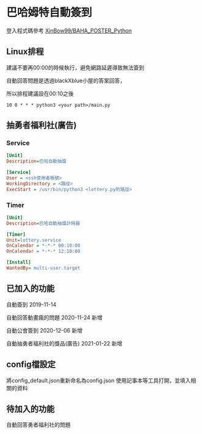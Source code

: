 # 巴哈姆特自動簽到

登入程式碼參考
[XinBow99/BAHA_POSTER_Python](https://github.com/XinBow99/BAHA_POSTER_Python "XinBow99/BAHA_POSTER_Python")

## Linux排程
建議不要再00:00的時候執行，避免網路延遲導致無法簽到

自動回答問題是透過blackXblue小屋的答案回答，

所以排程建議設在00:10之後
```
10 0 * * * python3 <your path>/main.py
```

## 抽勇者福利社(廣告)
### Service
```ini
[Unit]
Description=巴哈自動抽獎

[Service]
User = <ssh使用者帳號>
WorkingDirectory = <路徑>
ExecStart = /usr/bin/python3 <lottery.py的路徑>
```

### Timer
```ini
[Unit]
Description=巴哈自動抽獎計時器

[Timer]
Unit=lottery.service
OnCalendar = *-*-* 00:10:00
OnCalendar = *-*-* 12:10:00

[Install]
WantedBy= multi-user.target
```

## 已加入的功能
自動簽到 2019-11-14

自動回答動畫瘋的問題 2020-11-24 新增

自動公會簽到 2020-12-06 新增

自動抽勇者福利社的獎品(廣告) 2021-01-22 新增

## config檔設定
將config_default.json重新命名為config.json
使用記事本等工具打開，並填入相關的資料

## 待加入的功能
自動回答勇者福利社的問題
